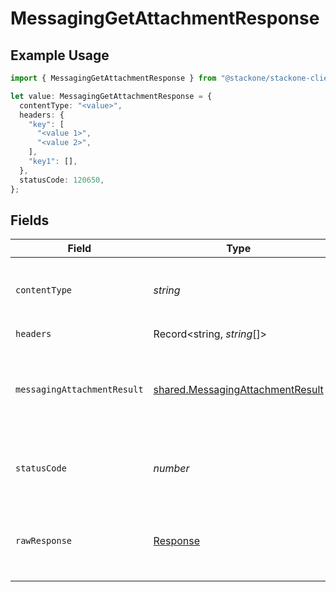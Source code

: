# MessagingGetAttachmentResponse

## Example Usage

```typescript
import { MessagingGetAttachmentResponse } from "@stackone/stackone-client-ts/sdk/models/operations";

let value: MessagingGetAttachmentResponse = {
  contentType: "<value>",
  headers: {
    "key": [
      "<value 1>",
      "<value 2>",
    ],
    "key1": [],
  },
  statusCode: 120650,
};
```

## Fields

| Field                                                                                       | Type                                                                                        | Required                                                                                    | Description                                                                                 |
| ------------------------------------------------------------------------------------------- | ------------------------------------------------------------------------------------------- | ------------------------------------------------------------------------------------------- | ------------------------------------------------------------------------------------------- |
| `contentType`                                                                               | *string*                                                                                    | :heavy_check_mark:                                                                          | HTTP response content type for this operation                                               |
| `headers`                                                                                   | Record<string, *string*[]>                                                                  | :heavy_check_mark:                                                                          | N/A                                                                                         |
| `messagingAttachmentResult`                                                                 | [shared.MessagingAttachmentResult](../../../sdk/models/shared/messagingattachmentresult.md) | :heavy_minus_sign:                                                                          | The attachment with the given identifier was retrieved.                                     |
| `statusCode`                                                                                | *number*                                                                                    | :heavy_check_mark:                                                                          | HTTP response status code for this operation                                                |
| `rawResponse`                                                                               | [Response](https://developer.mozilla.org/en-US/docs/Web/API/Response)                       | :heavy_check_mark:                                                                          | Raw HTTP response; suitable for custom response parsing                                     |